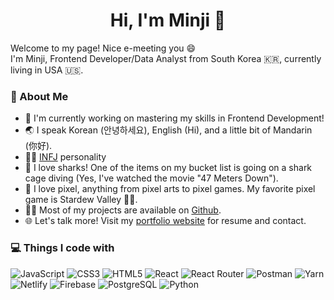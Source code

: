 <div align='center'><h1> Hi, I'm Minji 👋 </h1></div>
Welcome to my page! Nice e-meeting you 😄 <br>
I'm Minji, Frontend Developer/Data Analyst from South Korea 🇰🇷, currently living in USA 🇺🇸. <br>
<h3> 🧐 About Me </h3>
<ul>
  <li> 🔭 I'm currently working on mastering my skills in Frontend Development!</li>
  <li> 🌏 I speak Korean (안녕하세요), English (Hi), and a little bit of Mandarin (你好).</li>
  <li> 👨‍🔬 <a href="https://www.16personalities.com/infj-personality" target="_blank">INFJ</a> personality</li>
  <li> 🦈 I love sharks! One of the items on my bucket list is going on a shark cage diving (Yes, I've watched the movie "47 Meters Down").</li>
  <li> 👾 I love pixel, anything from pixel arts to pixel games. My favorite pixel game is Stardew Valley 👩‍🌾. </li>
  <li> 👨‍💻 Most of my projects are available on <a href="https://github.com/mjmax75" target="_blank">Github</a>.</li>
  <li> 🌐 Let's talk more! Visit my <a href="http://minjishon.com/" target="_blank">portfolio website</a> for resume and contact.</li>
</ul>

<h3> 💻 Things I code with </h3>
<p>
<img alt="JavaScript" src="https://img.shields.io/badge/javascript%20-%23323330.svg?&style=for-the-badge&logo=javascript&logoColor=%23F7DF1E"/> 
<img alt="CSS3" src="https://img.shields.io/badge/css3%20-%231572B6.svg?&style=for-the-badge&logo=css3&logoColor=white"/> 
<img alt="HTML5" src="https://img.shields.io/badge/html5%20-%23E34F26.svg?&style=for-the-badge&logo=html5&logoColor=white"/> 
<img alt="React" src="https://img.shields.io/badge/react%20-%2320232a.svg?&style=for-the-badge&logo=react&logoColor=%2361DAFB"/>
<img alt="React Router" src ="https://img.shields.io/badge/react router-CA4245.svg?&style=for-the-badge&logo=reactrouter&logoColor=white"/>
<img alt="Postman" src="https://img.shields.io/badge/Postman-FF6C37?style=for-the-badge&logo=postman&logoColor=red" /> 
<img alt="Yarn" src ="https://img.shields.io/badge/Yarn-2c8ebb.svg?&style=for-the-badge&logo=yarn&logoColor=white"/> 
<img alt="Netlify" src ="https://img.shields.io/badge/Netlify-00c7b7.svg?&style=for-the-badge&logo=netlify&logoColor=white"/> 
<img alt="Firebase" src ="https://img.shields.io/badge/Firebase-FFCA28.svg?&style=for-the-badge&logo=firebase&logoColor=white"/>
<img alt="PostgreSQL" src ="https://img.shields.io/badge/PostgreSQL-4169E1.svg?&style=for-the-badge&logo=postgresql&logoColor=white"/>
<img alt="Python" src ="https://img.shields.io/badge/Python-3776AB.svg?&style=for-the-badge&logo=python&logoColor=white"/>
</p>
